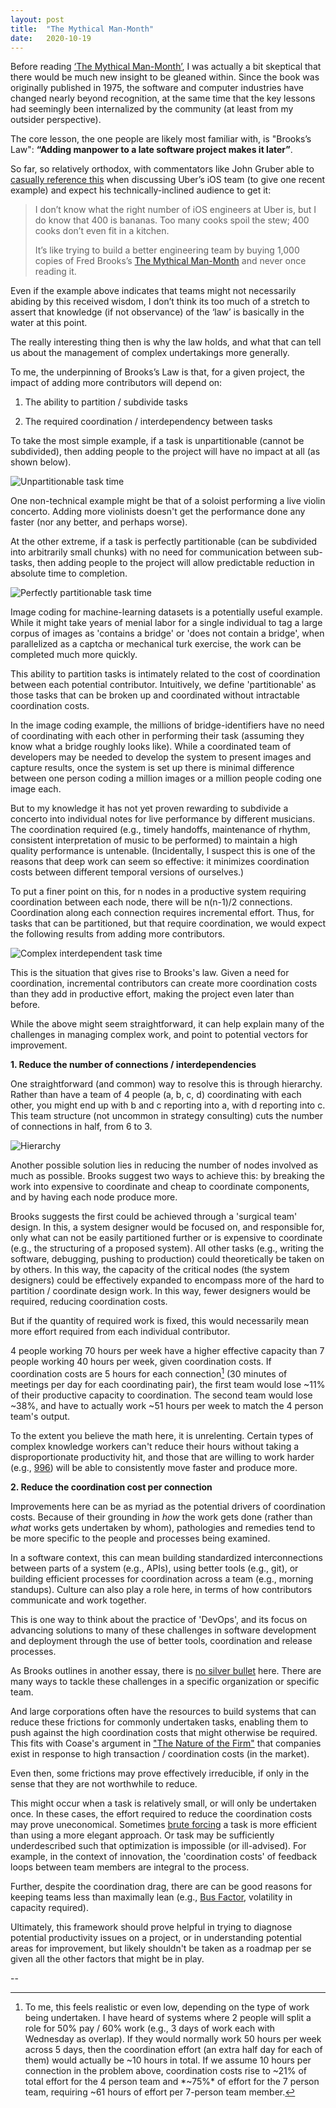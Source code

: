 ```yaml
---
layout: post
title:  "The Mythical Man-Month"
date:   2020-10-19
---
```



Before reading [‘The Mythical Man-Month’](man-month_amazon), I was actually a bit skeptical that there would be much new insight to be gleaned within. Since the book was originally published in 1975, the software and computer industries have changed nearly beyond recognition, at the same time that the key lessons had seemingly been internalized by the community (at least from my outsider perspective).

The core lesson, the one people are likely most familiar with, is "Brooks’s Law": **“Adding manpower to a late software project makes it later”**.

So far, so relatively orthodox, with commentators like John Gruber able to [casually reference this](https://daringfireball.net/linked/2020/05/28/uber-counterfeit-capitalism) when discussing Uber’s iOS team (to give one recent example) and expect his technically-inclined audience to get it:

>I don’t know what the right number of iOS engineers at Uber is, but I do know that 400 is bananas. Too many cooks spoil the stew; 400 cooks don’t even fit in a kitchen.
>
>It’s like trying to build a better engineering team by buying 1,000 copies of Fred Brooks’s [The Mythical Man-Month](https://www.amazon.com/Mythical-Man-Month-Software-Engineering-Anniversary/dp/0201835959/?tag=df-amzn-20) and never once reading it.

Even if the example above indicates that teams might not necessarily abiding by this received wisdom, I don’t think its too much of a stretch to assert that knowledge (if not observance) of the ‘law’ is basically in the water at this point.

The really interesting thing then is why the law holds, and what that can tell us about the management of complex undertakings more generally.

To me, the underpinning of Brooks’s Law is that, for a given project, the impact of adding more contributors will depend on:

1. The ability to partition / subdivide tasks

2. The required coordination / interdependency between tasks

To take the most simple example, if a task is unpartitionable (cannot be subdivided), then adding people to the project will have no impact at all (as shown below).

![Unpartitionable task time](/images/man-month_unpartitionable.jpg)

One non-technical example might be that of a soloist performing a live violin concerto. Adding more violinists doesn't get the performance done any faster (nor any better, and perhaps worse).

At the other extreme, if a task is perfectly partitionable (can be subdivided into arbitrarily small chunks) with no need for communication between sub-tasks, then adding people to the project will allow predictable reduction in absolute time to completion.

![Perfectly partitionable task time](/images/man-month_perfectly_partitionable.jpg)

Image coding for machine-learning datasets is a potentially useful example. While it might take years of menial labor for a single individual to tag a large corpus of images as 'contains a bridge' or 'does not contain a bridge', when parallelized as a captcha or mechanical turk exercise, the work can be completed much more quickly.

This ability to partition tasks is intimately related to the cost of coordination between each potential contributor. Intuitively, we define 'partitionable' as those tasks that can be broken up and coordinated without intractable coordination costs.

In the image coding example, the millions of bridge-identifiers have no need of coordinating with each other in performing their task (assuming they know what a bridge roughly looks like). While a coordinated team of developers may be needed to develop the system to present images and capture results, once the system is set up there is minimal difference between one person coding a million images or a million people coding one image each.

But to my knowledge it has not yet proven rewarding to subdivide a concerto into individual notes for live performance by different musicians. The coordination required (e.g., timely handoffs, maintenance of rhythm, consistent interpretation of music to be performed) to maintain a high quality performance is untenable. (Incidentally, I suspect this is one of the reasons that deep work can seem so effective: it minimizes coordination costs between different temporal versions of ourselves.)

To put a finer point on this, for n nodes in a productive system requiring coordination between each node, there will be n(n-1)/2 connections. Coordination along each connection requires incremental effort. Thus, for tasks that can be partitioned, but that require coordination, we would expect the following results from adding more contributors.

![Complex interdependent task time](/images/man-month_complex_interdependent.jpg)

This is the situation that gives rise to Brooks's law. Given a need for coordination, incremental contributors can create more coordination costs than they add in productive effort, making the project even later than before.

While the above might seem straightforward, it can help explain many of the challenges in managing complex work, and point to potential vectors for improvement.

**1. Reduce the number of connections / interdependencies**

One straightforward (and common) way to resolve this is through hierarchy. Rather than have a team of 4  people (a, b, c, d) coordinating with each other, you might end up with b and c reporting into a, with d reporting into c. This team structure (not uncommon in strategy consulting) cuts the number of connections in half, from 6 to 3.

![Hierarchy](/images/man-month_hierarchy.jpg)

Another possible solution lies in reducing the number of nodes involved as much as possible. Brooks suggest two ways to achieve this: by breaking the work into expensive to coordinate and cheap to coordinate components, and by having each node produce more.

Brooks suggests the first could be achieved through a 'surgical team' design. In this, a system designer would be focused on, and responsible for, only what can not be easily partitioned further or is expensive to coordinate (e.g., the structuring of a proposed system). All other tasks (e.g., writing the software, debugging, pushing to production) could theoretically be taken on by others. In this way, the capacity of the critical nodes (the system designers) could be effectively expanded to encompass more of the hard to partition / coordinate design work. In this way, fewer designers would be required, reducing coordination costs.

But if the quantity of required work is fixed, this would necessarily mean more effort required from each individual contributor.

4 people working 70 hours per week have a higher effective capacity than 7 people working 40 hours per week, given coordination costs. If coordination costs are 5 hours for each connection[^1] (30 minutes of meetings per day for each coordinating pair), the first team would lose ~11% of their productive capacity to coordination. The second team would lose ~38%, and have to actually work ~51 hours per week to match the 4 person team's output.

To the extent you believe the math here, it is unrelenting. Certain types of complex knowledge workers can't reduce their hours without taking a disproportionate productivity hit, and those that are willing to work harder (e.g., [996](996_system)) will be able to consistently move faster and produce more.

**2. Reduce the coordination cost per connection**

Improvements here can be as myriad as the potential drivers of coordination costs. Because of their grounding in *how* the work gets done (rather than *what* works gets undertaken by whom), pathologies and remedies tend to be more specific to the people and processes being examined.

In a software context, this can mean building standardized interconnections between parts of a system (e.g., APIs), using better tools (e.g., git), or building efficient processes for coordination across a team (e.g., morning standups). Culture can also play a role here, in terms of how contributors communicate and work together.

This is one way to think about the practice of 'DevOps', and its focus on advancing solutions to many of these challenges in software development and deployment through the use of better tools, coordination and release processes.

As Brooks outlines in another essay, there is [no silver bullet][silver_bullet] here. There are many ways to tackle these challenges in a specific organization or specific team.

And large corporations often have the resources to build systems that can reduce these frictions for commonly undertaken tasks, enabling them to push against the high coordination costs that might otherwise be required. This fits with Coase's argument in ["The Nature of the Firm"](coase_firm) that companies exist in response to high transaction / coordination costs (in the market).

Even then, some frictions may prove effectively irreducible, if only in the sense that they are not worthwhile to reduce.

This might occur when a task is relatively small, or will only be undertaken once. In these cases, the effort required to reduce the coordination costs may prove uneconomical. Sometimes [brute forcing](xkcd_spreadsheets) a task is more efficient than using a more elegant approach. Or task may be sufficiently underdescribed such that optimization is impossible (or ill-advised). For example, in the context of innovation, the 'coordination costs' of feedback loops between team members are integral to the process.

Further, despite the coordination drag, there are can be good reasons for keeping teams less than maximally lean (e.g., [Bus Factor](bus_factor), volatility in capacity required).


Ultimately, this framework should prove helpful in trying to diagnose potential productivity issues on a project, or in understanding potential areas for improvement, but likely shouldn't be taken as a roadmap per se given all the other factors that might be in play.


--


[^1]: To me, this feels realistic or even low, depending on the type of work being undertaken. I have heard of systems where 2 people will split a role for 50% pay / 60% work (e.g., 3 days of work each with Wednesday as overlap). If they would normally work 50 hours per week across 5 days, then the coordination effort (an extra half day for each of them) would actually be ~10 hours in total. If we assume 10 hours per connection in the problem above, coordination costs rise to ~21% of total effort for the 4 person team and *~75%* of effort for the 7 person team, requiring ~61 hours of effort per 7-person team member.


[man-month_amazon]:[https://www.amazon.ca/Mythical-Man-Month-Software-Engineering-Anniversary/dp/0201835959/]
[996_system]:[https://en.wikipedia.org/wiki/996_working_hour_system]
[silver_bullet]:[http://faculty.salisbury.edu/~xswang/Research/Papers/SERelated/no-silver-bullet.pdf]
[bus_factor]:[https://applieddivinitystudies.com/2020/10/15/bus-factor/]
[coase_firm]:[https://onlinelibrary.wiley.com/doi/full/10.1111/j.1468-0335.1937.tb00002.x]
[xkcd_spreadsheets]:[https://xkcd.com/2180/]
